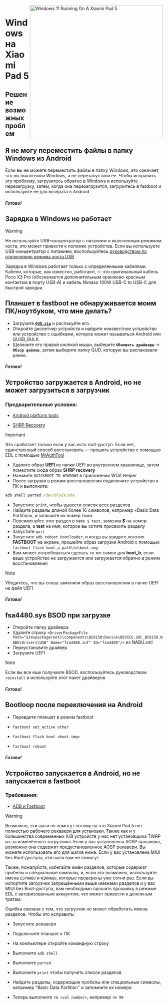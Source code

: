 ﻿<img align="right" src="https://raw.githubusercontent.com/erdilS/Port-Windows-11-Xiaomi-Pad-5/main/nabu.png" width="425" alt="Windows 11 Running On A Xiaomi Pad 5">


# Windows на Xiaomi Pad 5

## Решение возможных проблем

## Я не могу переместить файлы в папку Windows из Android

Если вы не можете переместить файлы в папку Windows, это означает, что вы выключили Windows, а не перезапустили ее. Чтобы исправить эту проблему, загрузитесь обратно в Windows и используйте перезагрузку, затем, когда она перезагрузится, загрузитесь в fastboot и используйте ее для возврата в Android

##### Готово!

## Зарядка в Windows не работает
> [!WARNING]
> Не используйте USB-концентратор с питанием и включенным режимом хоста, это может привести к поломке устройства. Если вы используете USB-концентратор с питанием, воспользуйтесь [руководством по отключению режима хоста USB](/guide/Russian/Additional-materials-ru.md#выключение-режима-usb-хоста)

Зарядка в Windows работает только с определенными кабелями. Кабели, которые, как известно, работают, — это оригинальный кабель Poco X3 Pro (обозначается дополнительным оранжево-красным контактом в порту USB-A) и кабель Nimaso 100W USB-C to USB-C для быстрой зарядки.

## Планшет в fastboot не обнаруживается моим ПК/ноутбуком, что мне делать?
- Загрузите [**`QUD.zip`**](https://github.com/n00b69/woa-betalm/releases/download/Qfil/QUD.zip) и распакуйте его.
- Откройте диспетчер устройств и найдите неизвестное устройство или устройство с ошибками, которое может называться Android или QUSB_BULK.
- Щелкните его правой кнопкой мыши, выберите **```Обновить драйверы```** → **`Обзор файлов`**, затем выберите папку QUD, которую вы распаковали ранее.

##### Готово!

## Устройство загружается в Android, но не может загрузиться в загрузчик

### Предварительные условия:
- [Android platform tools](https://developer.android.com/studio/releases/platform-tools)

- [SHRP Recovery](https://github.com/erdilS/Port-Windows-11-Xiaomi-Pad-5/releases/download/1.0/SHRP.img)

> [!Important]
> Это сработает только если у вас есть root-доступ. Если нет, единственный способ восстановить — прошить устройство с помощью EDL с помощью [MrAuthTool](https://mrauthtool.com/)

- Удалите образ **UEFI** из папки UEFI во внутреннем хранилище, затем поместите сюда образ **SHRP recovery**
- Нажмите `QUICKBOOT TO WINDOWS` в приложении WOA Helper
- После загрузки в режим восстановления подключите устройство к ПК и выполните:
```cmd
adb shell parted /dev/block/sda
```
- Запустите ```print```, чтобы вывести список всех разделов
- Найдите разделы длиной более 16 символов, например «Basic Data Partition», и запишите их номер тома
- Переименуйте этот раздел в ```name $ test```, заменив **$** на номер раздела, а **test** на имя, которое вы хотите присвоить разделу
- Запустите ```quit```
- Запустите ```adb reboot bootloader```, и когда вы увидите логотип **FASTBOOT** на экране, прошейте образ загрузки Android с помощью ```fastboot flash boot_a path\to\boot.img```
- Вам может потребоваться сделать то же самое для **boot_b**, если ваше устройство не загружается или загружается обратно в режим восстановления

> [!Note]
> Убедитесь, что вы снова заменили образ восстановления в папке UEFI на файл UEFI

##### Готово!

## fsa4480.sys BSOD при загрузке
- Откройте папку драйвера
- Удалите строку ```<DriverPackageFile Path="$(mspackageroot)\components\QC8150\Device\DEVICE.SOC_QC8150.NABU\Drivers\USB" Name="fsa4480.inf" ID="fsa4480"/>``` из NABU.xml
- Переустановите драйвер
- Загрузите UEFI
> [!NOTE]
> Если вы все еще получаете BSOD, воспользуйтесь руководством `reinstall` и используйте этот пакет драйверов

##### Готово!

## Bootloop после переключения на Android
- Перевдите планшет в режим fastboot

- ```fastboot set_active other```

- ```fastboot flash boot <boot.img>```

- ```fastboot reboot```

##### Готово!

## Устройство запускается в Android, но не запускается в fastboot

### Требования:

- [ADB и Fastboot](https://developer.android.com/studio/releases/platform-tools)

> [!WARNING]
> Возможно, эти шаги не помогут потому на что Xiaomi Pad 5 нет полностью рабочего рекавери для установки. Также как и у большинства современных A/B устройств у нас нет установщика TWRP из-за изменённого загрузчика. Если у вас установлена AOSP прошивка, возможно она содержит предустановленное AOSP рекавери. Вы можете использовать его для шагов ниже. Если у вас установлена MIUI без Root-доступа, эти шаги вам не помогут.
>
> Также, пожалуйста, избегайте имён разделов, которые содержат пробелы и специальные символы, и, если это возможно, используйте имена `ESPNABU` и `WINNABU`, которые проверены уже сотни раз. Если вы испортите загрузчик запрещёнными выше именами разделов и у вас MIUI без Root-доступа, вам необходимо прошить прошивку в режиме EDL с авторизованным аккаунтом, что может привести к денежным тратам.


Ошибка связана с тем, что загрузчик не может обработать имена разделов. Чтобы это исправить:

- Запустите рекавери

- Подключите планшет к ПК

- На компьютере откройте командную строку

- Выполните ```adb shell```

- Выполните ```parted```

- Выполните ```print``` чтобы получить список разделов

- Найдите разделы, содержащие пробелы или специальные символы, например "Basic Data Partition" и запомните их номера

- Теперь выполните ```rm <vol number>```, например ```rm 99```


